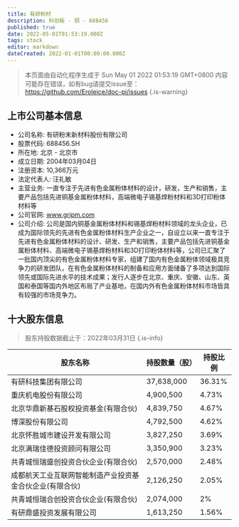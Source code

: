 ```yaml
---
title: 有研粉材
description: 科创板 - 铜 - 688456
published: true
date: 2022-05-01T01:53:19.000Z
tags: stock
editor: markdown
dateCreated: 2022-01-01T00:00:00.000Z
---
```


> 本页面由自动化程序生成于 Sun May 01 2022 01:53:19 GMT+0800
> 内容可能存在错误，如有bug请提交issue至：https://github.com/Eroleice/doc-pi/issues
{.is-warning}

## 上市公司基本信息
- 公司名称: 有研粉末新材料股份有限公司
- 股票代码: 688456.SH
- 所在地: 北京 - 北京市
- 成立日期: 2004年03月04日
- 注册资本: 10,366万元
- 法定代表人: 汪礼敏
- 主营业务: 一直专注于先进有色金属粉体材料的设计，研发，生产和销售，主要产品包括先进铜基金属粉体材料，高端微电子锡基焊粉材料和3D打印粉体材料等
- 公司官网: www.gripm.com
- 公司介绍: 公司是国内铜基金属粉体材料和锡基焊粉材料领域的龙头企业，已成为国际领先的先进有色金属粉体材料生产企业之一，自设立以来一直专注于先进有色金属粉体材料的设计、研发、生产和销售，主要产品包括先进铜基金属粉体材料、高端微电子锡基焊粉材料和3D打印粉体材料等，公司已汇聚了一批国内顶尖的有色金属粉体材料专家，组建了国内有色金属粉体领域极具竞争力的研发团队，在有色金属粉体材料的制备和应用方面储备了多项达到国际领先或国际先进水平的技术成果；发行人逐步在北京、重庆、安徽、山东、英国和泰国等国内外地区布局了产业基地，在国内外有色金属粉体材料市场皆具有较强的市场竞争力。


## 十大股东信息
> 股东持股数据截止于：2022年03月31日
{.is-info}

| 股东名称 | 持股数量（股） | 持股比例 |
| --- | --- | --- |
| 有研科技集团有限公司 | 37,638,000 | 36.31% |
| 重庆机电股份有限公司 | 4,900,500 | 4.73% |
| 北京华鼎新基石股权投资基金(有限合伙) | 4,839,750 | 4.67% |
| 博深股份有限公司 | 4,792,500 | 4.62% |
| 北京怀胜城市建设开发有限公司 | 3,827,250 | 3.69% |
| 北京满瑞佳德投资顾问有限公司 | 3,350,900 | 3.23% |
| 共青城恒瑞盛创投资合伙企业(有限合伙) | 2,570,000 | 2.48% |
| 成都航天工业互联网智能制造产业投资基金合伙企业(有限合伙) | 2,126,250 | 2.05% |
| 共青城恒瑞合创投资合伙企业(有限合伙) | 2,074,000 | 2% |
| 有研鼎盛投资发展有限公司 | 1,613,250 | 1.56% |




